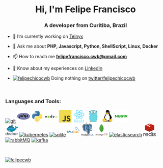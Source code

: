 <h1 align="center">Hi, I'm Felipe Francisco</h1>
<h3 align="center">A developer from Curitiba, Brazil</h3>

- 🔭 I’m currently working on [Telnyx](https://telnyx.com/)

- 💬 Ask me about **PHP, Javascript, Python, ShellScript, Linux, Docker**

- 📫 How to reach me **felipefrancisco.cwb@gmail.com**

- 📄 Know about my experiences on [LinkedIn](https://www.linkedin.com/in/felipecwb/)

- <a href="https://twitter.com/felipechicocwb" target="blank"><img align="top" src="https://raw.githubusercontent.com/rahuldkjain/github-profile-readme-generator/master/src/images/icons/Social/twitter.svg" alt="felipechicocwb" height="18" width="18" /></a> Doing nothing on [twitter/felipechicocwb](https://twitter.com/felipechicocwb)

<br />

<h3 align="left">Languages and Tools:</h3>
<p align="left"> 
  <a href="https://git-scm.com/" target="_blank" rel="noreferrer"><img src="https://www.vectorlogo.zone/logos/git-scm/git-scm-icon.svg" alt="git" width="40" height="40"/></a>
  <a href="https://www.php.net" target="_blank" rel="noreferrer"><img src="https://raw.githubusercontent.com/devicons/devicon/master/icons/php/php-original.svg" alt="php" width="40" height="40"/></a>
  <a href="https://www.python.org" target="_blank" rel="noreferrer"><img src="https://raw.githubusercontent.com/devicons/devicon/master/icons/python/python-original.svg" alt="python" width="40" height="40"/></a>
  <a href="https://nodejs.org" target="_blank" rel="noreferrer"><img src="https://raw.githubusercontent.com/devicons/devicon/master/icons/nodejs/nodejs-original-wordmark.svg" alt="nodejs" width="40" height="40"/></a>
  <a href="https://developer.mozilla.org/en-US/docs/Web/JavaScript" target="_blank" rel="noreferrer"><img src="https://raw.githubusercontent.com/devicons/devicon/master/icons/javascript/javascript-original.svg" alt="javascript" width="40" height="40"/></a>
  <a href="https://reactjs.org/" target="_blank" rel="noreferrer"><img src="https://raw.githubusercontent.com/devicons/devicon/master/icons/react/react-original-wordmark.svg" alt="react" width="40" height="40"/> </a> 
  <a href="https://golang.org" target="_blank" rel="noreferrer"><img src="https://raw.githubusercontent.com/devicons/devicon/master/icons/go/go-original.svg" alt="go" width="40" height="40"/></a>
  <a href="https://www.linux.org/" target="_blank" rel="noreferrer"><img src="https://raw.githubusercontent.com/devicons/devicon/master/icons/linux/linux-original.svg" alt="linux" width="40" height="40"/></a>
  <a href="https://www.nginx.com" target="_blank" rel="noreferrer"><img src="https://raw.githubusercontent.com/devicons/devicon/master/icons/nginx/nginx-original.svg" alt="nginx" width="40" height="40"/></a>
  <br />
  <a href="https://www.docker.com/" target="_blank" rel="noreferrer"><img src="https://raw.githubusercontent.com/devicons/devicon/master/icons/docker/docker-original-wordmark.svg" alt="docker" width="40" height="40"/></a>
  <a href="https://kubernetes.io" target="_blank" rel="noreferrer"><img src="https://www.vectorlogo.zone/logos/kubernetes/kubernetes-icon.svg" alt="kubernetes" width="40" height="40"/></a>
  <a href="https://www.sqlite.org/" target="_blank" rel="noreferrer"><img src="https://www.vectorlogo.zone/logos/sqlite/sqlite-icon.svg" alt="sqlite" width="40" height="40"/></a>
  <a href="https://www.mysql.com/" target="_blank" rel="noreferrer"><img src="https://raw.githubusercontent.com/devicons/devicon/master/icons/mysql/mysql-original-wordmark.svg" alt="mysql" width="40" height="40"/></a>
  <a href="https://www.postgresql.org" target="_blank" rel="noreferrer"><img src="https://raw.githubusercontent.com/devicons/devicon/master/icons/postgresql/postgresql-original-wordmark.svg" alt="postgresql" width="40" height="40"/></a>
  <a href="https://www.mongodb.com/" target="_blank" rel="noreferrer"><img src="https://raw.githubusercontent.com/devicons/devicon/master/icons/mongodb/mongodb-original-wordmark.svg" alt="mongodb" width="40" height="40"/></a>
  <a href="https://www.elastic.co" target="_blank" rel="noreferrer"><img src="https://www.vectorlogo.zone/logos/elastic/elastic-icon.svg" alt="elasticsearch" width="40" height="40"/></a>
  <a href="https://redis.io" target="_blank" rel="noreferrer"><img src="https://raw.githubusercontent.com/devicons/devicon/master/icons/redis/redis-original-wordmark.svg" alt="redis" width="40" height="40"/></a>
  <a href="https://www.rabbitmq.com" target="_blank" rel="noreferrer"><img src="https://www.vectorlogo.zone/logos/rabbitmq/rabbitmq-icon.svg" alt="rabbitMQ" width="40" height="40"/></a>
  <a href="https://kafka.apache.org/" target="_blank" rel="noreferrer"><img src="https://www.vectorlogo.zone/logos/apache_kafka/apache_kafka-icon.svg" alt="kafka" width="40" height="40"/></a>
</p>
<br/>

<!--
<p align="center">
  <img src="https://github-readme-streak-stats.herokuapp.com/?user=felipecwb&theme=dark" alt="felipecwb" />
</p>
<br />
-->
<!--
<p align="center">
  <a href="https://github.com/felipecwb"><img src="https://github-readme-stats.vercel.app/api?username=felipecwb&show_icons=true&theme=onedark&locale=en" alt="felipecwb" align="top"/></a>
  <a href="https://github.com/felipecwb"><img src="https://github-readme-stats.vercel.app/api/top-langs?username=felipecwb&theme=transparent&show_icons=true" alt="felipecwb" align="top"/></a>
</p>
<br />
-->

<p align="left">
  <a href="https://github.com/felipecwb"><img src="https://github-profile-trophy.vercel.app/?username=felipecwb&no-bg=true&no-frame=true&row=2&column=4" alt="felipecwb" align="top"/></a>
</p>

